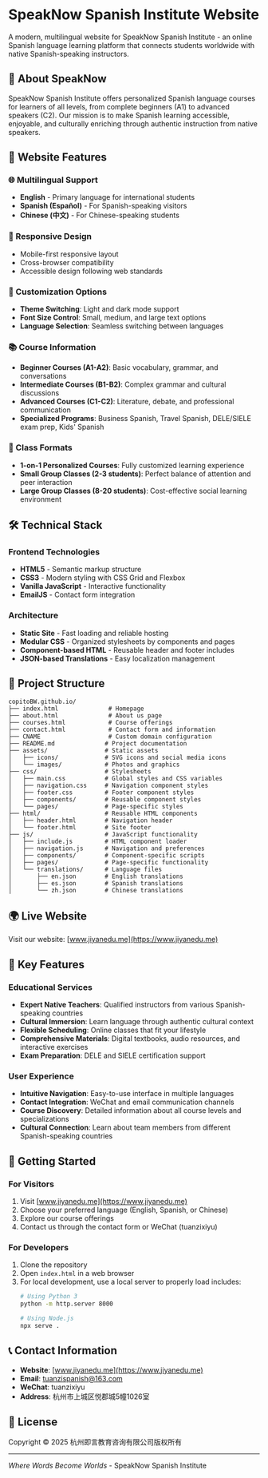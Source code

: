 # SpeakNow Spanish Institute Website

A modern, multilingual website for SpeakNow Spanish Institute - an online Spanish language learning platform that connects students worldwide with native Spanish-speaking instructors.

## 🌟 About SpeakNow

SpeakNow Spanish Institute offers personalized Spanish language courses for learners of all levels, from complete beginners (A1) to advanced speakers (C2). Our mission is to make Spanish learning accessible, enjoyable, and culturally enriching through authentic instruction from native speakers.

## 🚀 Website Features

### 🌐 Multilingual Support
- **English** - Primary language for international students
- **Spanish (Español)** - For Spanish-speaking visitors
- **Chinese (中文)** - For Chinese-speaking students

### 📱 Responsive Design
- Mobile-first responsive layout
- Cross-browser compatibility
- Accessible design following web standards

### 🎨 Customization Options
- **Theme Switching**: Light and dark mode support
- **Font Size Control**: Small, medium, and large text options
- **Language Selection**: Seamless switching between languages

### 📚 Course Information
- **Beginner Courses (A1-A2)**: Basic vocabulary, grammar, and conversations
- **Intermediate Courses (B1-B2)**: Complex grammar and cultural discussions
- **Advanced Courses (C1-C2)**: Literature, debate, and professional communication
- **Specialized Programs**: Business Spanish, Travel Spanish, DELE/SIELE exam prep, Kids' Spanish

### 👥 Class Formats
- **1-on-1 Personalized Courses**: Fully customized learning experience
- **Small Group Classes (2-3 students)**: Perfect balance of attention and peer interaction
- **Large Group Classes (8-20 students)**: Cost-effective social learning environment

## 🛠️ Technical Stack

### Frontend Technologies
- **HTML5** - Semantic markup structure
- **CSS3** - Modern styling with CSS Grid and Flexbox
- **Vanilla JavaScript** - Interactive functionality
- **EmailJS** - Contact form integration

### Architecture
- **Static Site** - Fast loading and reliable hosting
- **Modular CSS** - Organized stylesheets by components and pages
- **Component-based HTML** - Reusable header and footer includes
- **JSON-based Translations** - Easy localization management

## 📁 Project Structure

```
copitoBW.github.io/
├── index.html              # Homepage
├── about.html              # About us page
├── courses.html            # Course offerings
├── contact.html            # Contact form and information
├── CNAME                   # Custom domain configuration
├── README.md              # Project documentation
├── assets/                # Static assets
│   ├── icons/             # SVG icons and social media icons
│   └── images/            # Photos and graphics
├── css/                   # Stylesheets
│   ├── main.css           # Global styles and CSS variables
│   ├── navigation.css     # Navigation component styles
│   ├── footer.css         # Footer component styles
│   ├── components/        # Reusable component styles
│   └── pages/             # Page-specific styles
├── html/                  # Reusable HTML components
│   ├── header.html        # Navigation header
│   └── footer.html        # Site footer
├── js/                    # JavaScript functionality
│   ├── include.js         # HTML component loader
│   ├── navigation.js      # Navigation and preferences
│   ├── components/        # Component-specific scripts
│   ├── pages/             # Page-specific functionality
│   └── translations/      # Language files
│       ├── en.json        # English translations
│       ├── es.json        # Spanish translations
│       └── zh.json        # Chinese translations
```

## 🌍 Live Website

Visit our website: [www.jiyanedu.me](https://www.jiyanedu.me)

## 🎯 Key Features

### Educational Services
- **Expert Native Teachers**: Qualified instructors from various Spanish-speaking countries
- **Cultural Immersion**: Learn language through authentic cultural context
- **Flexible Scheduling**: Online classes that fit your lifestyle
- **Comprehensive Materials**: Digital textbooks, audio resources, and interactive exercises
- **Exam Preparation**: DELE and SIELE certification support

### User Experience
- **Intuitive Navigation**: Easy-to-use interface in multiple languages
- **Contact Integration**: WeChat and email communication channels
- **Course Discovery**: Detailed information about all course levels and specializations
- **Cultural Connection**: Learn about team members from different Spanish-speaking countries

## 🚀 Getting Started

### For Visitors
1. Visit [www.jiyanedu.me](https://www.jiyanedu.me)
2. Choose your preferred language (English, Spanish, or Chinese)
3. Explore our course offerings
4. Contact us through the contact form or WeChat (tuanzixiyu)

### For Developers
1. Clone the repository
2. Open `index.html` in a web browser
3. For local development, use a local server to properly load includes:
   ```bash
   # Using Python 3
   python -m http.server 8000
   
   # Using Node.js
   npx serve .
   ```

## 📞 Contact Information

- **Website**: [www.jiyanedu.me](https://www.jiyanedu.me)
- **Email**: tuanzispanish@163.com
- **WeChat**: tuanzixiyu
- **Address**: 杭州市上城区悦郡城5幢1026室

## 📄 License

Copyright © 2025 杭州即言教育咨询有限公司版权所有

---

*Where Words Become Worlds* - SpeakNow Spanish Institute